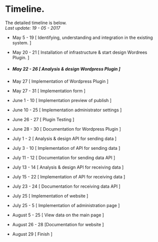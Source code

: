 # Timeline.
The detailed timeline is below.<br>
_Last update: 19 - 05 - 2017_


* May 5 - 19 [ Identifying, understanding and integration in the existing system. ]
* May 20 - 21 [ Installation of infrastructure & start design Wordrees Plugin. ]
* ##### May 22 - 26 [ Analysis & design Wordpress Plugin ]

* May 27 [ Implementation of Wordpress Plugin ]
* May 27 - 31 [ Implementation form ]
* June 1 - 10 [  Implementation preview of publish ]
* June 10  - 25 [ Implementation administrator settings ]
* June 26 - 27 [ Plugin Testing ]
* June 28 - 30 [ Documentation for Wordpress Plugin ]

* July 1 - 2 [ Analysis & design API for sending data ]
* July 3 - 10 [ Implementation of API for sending data ]
* July 11 - 12 [ Documentation for sending data API ]

* July 13 - 14 [ Analysis & design API for receiving data ]
* July 15 - 22 [ Implementation of API for receiving data ]
* July 23 - 24 [ Documentation for receiving data API ]

* July 25 [ Implementation of website ]
* July 25 - 5 [ Implementation of administration page ]
* August 5 - 25 [ View data on the main page ]
* August 26 - 28 [Documentation for website ]

* August 29 [ Finish ] 
